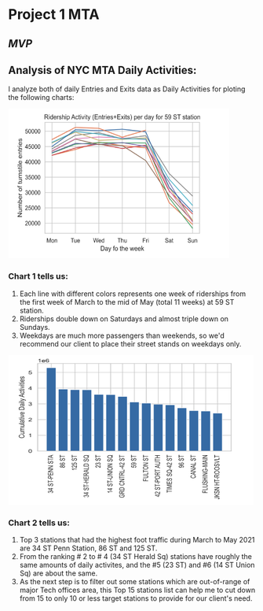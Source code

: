 # Project 1  MTA     
## _MVP_


## Analysis of NYC MTA Daily Activities:

I analyze both of daily Entries and Exits data as Daily Activities for ploting the following charts:


<img src="https://github.com/SYNYC/1_Project_MTA/blob/master/MVP_Chart_1.png" width = "450" height = "305">


### Chart 1 tells us:
  1. Each line with different colors represents one week of riderships from the first week of March to the mid of May (total 11 weeks) at 59 ST station.
  2. Riderships double down on Saturdays and almost triple down on Sundays.
  3. Weekdays are much more passengers than weekends, so we'd recommend our client to place their street stands on weekdays only.



<img src="https://github.com/SYNYC/1_Project_MTA/blob/master/MVP_Chart_2.png" width = "500" height = "305">


### Chart 2 tells us:
  1. Top 3 stations that had the highest foot traffic during March to May 2021 are 34 ST Penn Station, 86 ST and 125 ST.
  2. From the ranking # 2 to # 4 (34 ST Herald Sq) stations have roughly the same amounts of daily activites, and the #5 (23 ST) and #6 (14 ST Union Sq) are about the same. 
  3. As the next step is to filter out some stations which are out-of-range of major Tech offices area, this Top 15 stations list can help me to cut down from 15 to only 10 or less target stations to provide for our client's need.
  






